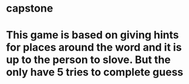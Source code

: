 # capstone
# This game is based on giving hints for places around the word and it is up to the person to slove. But the only have 5 tries to complete guess 
